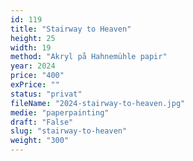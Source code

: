 ```yaml
---
id: 119
title: "Stairway to Heaven"
height: 25
width: 19
method: "Akryl på Hahnemühle papir"
year: 2024
price: "400"
exPrice: ""
status: "privat"
fileName: "2024-stairway-to-heaven.jpg"
medie: "paperpainting"
draft: "False"
slug: "stairway-to-heaven"
weight: "300"
---
```

